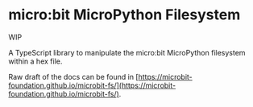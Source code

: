 # micro:bit MicroPython Filesystem

WIP

A TypeScript library to manipulate the micro:bit MicroPython filesystem within
a hex file.

Raw draft of the docs can be found in
[https://microbit-foundation.github.io/microbit-fs/](https://microbit-foundation.github.io/microbit-fs/).
